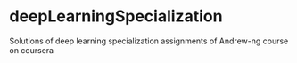 # deepLearningSpecialization
Solutions of deep learning specialization assignments of Andrew-ng course on coursera

